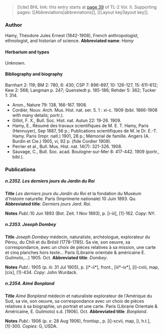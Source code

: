> [!cite] BHL link: this entry starts at [page 39](https://www.biodiversitylibrary.org/page/33068281) of TL-2 Vol. II.
> Supporting pages: [[Abbreviations|abbreviations]], [[Layout key|layout key]].

### Author

Hamy, Théodore Jules Ernest (1842-1908), French anthropologist, ethnologist, and historian of science. 
**Abbreviated name**: *Hamy*

#### Herbarium and types

Unknown.

#### Bibliography and biography

Barnhart 2: 119; BM 2: 780, 6: 430; CSP 7: 896-897, 10: 126-127, 15: 611-612; Kew 2: 568; Langman p. 247; Quenstedt p. 185-186; Rehder 5: 362; Tucker 1: 314.
- Anon., Nature 79: 138, 166-167. 1908.
- Cordier, Nouv. Arch. Mus. Hist. nat. ser. 5. 1 : xi-c. 1909 (bibl. 1866-1908 with many details; portr.).
- Gillot, F. X., Bull. Soc. Hist. nat. Autun 22: 19-26. 1909.
- Hamy, E., Résumé des travaux scientifiques de M. E. T. Hamy, Paris (Hennuyer), Sep 1887, 56 p.; Publications scientifiques de M. le Dr. E.-T. Hamy. Paris (Impr. natl.) 1901, 28 p.; Mémorial de famille. Angers (A. Burdin et Cie.) 1905, vi, 92 p. (fide Cordier 1909).
- Perrier et al., Bull. Mus. Hist. nat. 14(7): 321-326. 1908.
- Sauvage, C., Bull. Soc. acad. Boulogne-sur-Mer 8: 417-442. 1909 (portr., bibl.).

### Publications

##### n.2352. Les derniers jours du Jardin du Roi

**Title**
*Les derniers jours du Jardin du Roi* et la fondation du Muséum d'histoire naturelle. Paris (Imprimerie nationale) 10 Juin 1893. Qu.
**Abbreviated title**: *Derniers jours Jard. Roi*.

**Notes**
*Publ*.:10 Jun 1893 (Bot. Zeit. 1 Nov 1893), p. \[i-iii\], \[1\]-162. *Copy*: NY.

##### n.2353. Joseph Dombey

**Title**
*Joseph Dombey* médecin, naturaliste, archéologue, explorateur du Pérou, du Chili et du Brésil (1778-1785). Sa vie, son oeuvre, sa correspondance, avec un choix de pièces relatives à sa mission, une carte et cinq planches hors texte... Paris (Librairie orientale & américaine E. Guilmoto,...) 1905. Oct.
**Abbreviated title**: *Dombey*.

**Notes**
*Publ*.: 1905 (p. iii: 31 Jul 1905), p. \[i\*-ii\*\], front., \[iii\*-iv\*\], \[i\]-cviii, map, \[cix\], \[1\]-434.
*Copy*: John Wurdack.

##### n.2354. Aimé Bonpland

**Title**
*Aimé Bonpland* médecin et naturaliste explorateur de l'Amérique du Sud, sa vie, son oeuvre, sa correspondance avec un choix de pièces relatives à sa biographie, un portrait et une carte. Paris (Librarie Orientale & Américaine, E. Guilmoto) s.d. \[1906\]. Oct.
**Abbreviated title**: *Bonpland*.

**Notes**
*Publ*.: 1906 (p. x: 28 Aug 1906), frontisp., p. \[i\]-xcvii, map, \[i, h.t.\], \[1\]-300. *Copies*: G, USDA.


